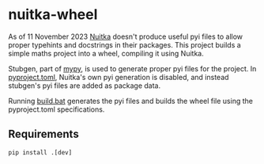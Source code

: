 # nuitka-wheel
As of 11 November 2023 [Nuitka](https://github.com/Nuitka/Nuitka) doesn't produce useful pyi files to allow proper typehints and docstrings in their packages.
This project builds a simple maths project into a wheel, compiling it using Nuitka.

Stubgen, part of [mypy](https://github.com/python/mypy), is used to generate proper pyi files for the project. In 
[pyproject.toml](pyproject.toml), Nuitka's own pyi generation is disabled,
and instead stubgen's pyi files are added as package data.

Running [build.bat](build.bat) generates the pyi files and builds the wheel file using the pyproject.toml specifications.

## Requirements
```
pip install .[dev]
```
